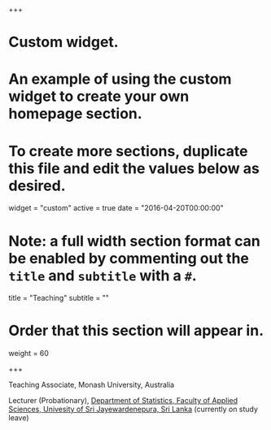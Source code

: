 +++
# Custom widget.
# An example of using the custom widget to create your own homepage section.
# To create more sections, duplicate this file and edit the values below as desired.
widget = "custom"
active = true
date = "2016-04-20T00:00:00"

# Note: a full width section format can be enabled by commenting out the `title` and `subtitle` with a `#`.
title = "Teaching"
subtitle = ""

# Order that this section will appear in.
weight = 60

+++


<i class="fa fa-asterisk faa-flash"></i> Teaching Associate, Monash University, Australia

<i class="fa fa-asterisk faa-flash"></i> Lecturer (Probationary), [Department of Statistics, Faculty of Applied Sciences, Univesity of Sri Jayewardenepura, Sri Lanka](http://science.sjp.ac.lk/) (currently on study leave)

